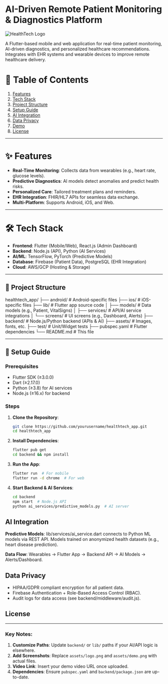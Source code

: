 # AI-Driven Remote Patient Monitoring & Diagnostics Platform

![HealthTech Logo](assets/logo.png)

A Flutter-based mobile and web application for real-time patient monitoring, AI-driven diagnostics, and personalized healthcare recommendations. Integrates with EHR systems and wearable devices to improve remote healthcare delivery.


# 📌 Table of Contents
1. [Features](#-features)
2. [Tech Stack](#-tech-stack)
3. [Project Structure](#-project-structure)
4. [Setup Guide](#-setup-guide)
5. [AI Integration](#-ai-integration)
6. [Data Privacy](#-data-privacy)
7. [Demo](#-demo)
8. [License](#-license)

---

# ✨ Features
- **Real-Time Monitoring**: Collects data from wearables (e.g., heart rate, glucose levels).  
- **Predictive Diagnostics**: AI models detect anomalies and predict health risks.  
- **Personalized Care**: Tailored treatment plans and reminders.  
- **EHR Integration**: FHIR/HL7 APIs for seamless data exchange.  
- **Multi-Platform**: Supports Android, iOS, and Web.  

---

# 🛠 Tech Stack
- **Frontend**: Flutter (Mobile/Web), React.js (Admin Dashboard)  
- **Backend**: Node.js (API), Python (AI Services)  
- **AI/ML**: TensorFlow, PyTorch (Predictive Models)  
- **Database**: Firebase (Patient Data), PostgreSQL (EHR Integration)  
- **Cloud**: AWS/GCP (Hosting & Storage)  

---

## 📂 Project Structure
healthtech_app/
├── android/ # Android-specific files
├── ios/ # iOS-specific files
├── lib/ # Flutter app source code
│ ├── models/ # Data models (e.g., Patient, VitalSigns)
│ ├── services/ # API/AI service integrations
│ └── screens/ # UI screens (e.g., Dashboard, Alerts)
├── backend/ # Node.js/Python backend (APIs & AI)
├── assets/ # Images, fonts, etc.
├── test/ # Unit/Widget tests
├── pubspec.yaml # Flutter dependencies
└── README.md # This file


---

## 🚀 Setup Guide
### Prerequisites
- Flutter SDK (≥3.0.0)
- Dart (≥2.17.0)
- Python (≥3.8) for AI services
- Node.js (≥16.x) for backend

### Steps
1. **Clone the Repository**:
   ```bash
   git clone https://github.com/yourusername/healthtech_app.git
   cd healthtech_app
   
2. **Install Dependencies**:
   ```bash
   flutter pub get
   cd backend && npm install

3. **Run the App**:
   ```bash
   flutter run  # For mobile
   flutter run -d chrome  # For web

4. **Start Backend & AI Services**:
   ```bash
   cd backend
   npm start  # Node.js API
   python ai_services/predictive_models.py  # AI server

## AI Integration
**Predictive Models**:
  lib/services/ai_service.dart connects to Python ML models via REST API.
  Models trained on anonymized health datasets (e.g., heart disease prediction).

**Data Flow**:
  Wearables → Flutter App → Backend API → AI Models → Alerts/Dashboard.

## Data Privacy
- HIPAA/GDPR compliant encryption for all patient data.
- Firebase Authentication + Role-Based Access Control (RBAC).
- Audit logs for data access (see backend/middleware/audit.js).

## License
  
---

### Key Notes:
1. **Customize Paths**: Update `backend/` or `lib/` paths if your AI/API logic is elsewhere.  
2. **Add Screenshots**: Replace `assets/logo.png` and `assets/demo.png` with actual files.  
3. **Video Link**: Insert your demo video URL once uploaded.  
4. **Dependencies**: Ensure `pubspec.yaml` and `backend/package.json` are up-to-date.  
